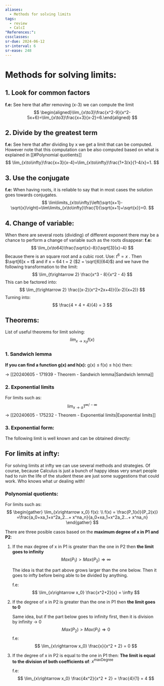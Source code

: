 ```yaml
---
aliases:
  - Methods for solving limits
tags:
  - review
  - CalcI
"References:": 
cssclasses:
sr-due: 2024-06-12
sr-interval: 6
sr-ease: 248
---
```

# Methods for solving limits:

## 1. **Look for common factors**
**f.e:** See here that after removing (x-3) we can compute the limit
$$
\begin{aligned}\lim_{x\to3}\frac{x^2-9}{x^2-5x+6}=\lim_{x\to3}\frac{x+3}{x-2}=6.\end{aligned}
$$

## 2. **Divide by the greatest term**
**f.e:** See here that after dividing by x we get a limit that can be computed. However note that this computation can be also computed based on what is explained in [[#Polynomial quotients]]  
$$
\lim_{x\to\infty}\frac{x+3}{x-4}=\lim_{x\to\infty}\frac{1+3/x}{1-4/x}=1.
$$

## 3. **Use the conjugate**
**f.e:** When having roots, it is reliable to say that in most cases the solution goes towards conjugates. 
$$
\lim\limits_{x\to\infty}\left(\sqrt{x+1}-\sqrt{x}\right)=\lim\limits_{x\to\infty}\frac{1}{\sqrt{x+1}+\sqrt{x}}=0.
$$
## 4. Change of variable: 
When there are several roots (dividing) of different exponent there may be a chance to perform a change of variable such as the roots disappear: 
**f.e:**
	$$
	\lim_{x\to64}\frac{\sqrt{x}-8}{\sqrt[3]{x}-4}
	$$
	Because there is an square root and a cubic root. Use: $t^6 = x$ . Then $\sqrt[6]x = t$ and if x = 64   t = 2 ($2 = \sqrt[6]{64}$) and we have the following transformation to the limit: 
	$$
	\lim_{t\rightarrow 2} \frac{x^3 - 8}{x^2 - 4}
	$$
	This can be factored into: 
	$$
	\lim_{t\rightarrow 2} \frac{(x-2)(x^2+2x+4)}{(x-2)(x+2)}
	$$
	Turning into: 
	$$
	\frac{4 + 4 + 4}{4} = 3
	$$


## Theorems: 
List of useful theorems for limit solving: 
$$
lim_{x\rightarrow x_0} f(x)
$$
### 1. Sandwich lemma
**If you can find a function g(x) and h(x):** g(x) ≤ f(x) ≤ h(x) then:
   
→ [[20240605 - 171939 - Theorem - Sandwich lemma|Sandwich lemma]]
  
### 2. Exponential limits
For limits such as:
$$\lim_{x\rightarrow \alpha} 1^{\infty /-\infty}$$
→ [[20240605 - 175232 - Theorem - Exponential limits|Exponential limits]] 

### 3. Exponential form: 
The following limit is well known and can be obtained directly: 


## For limits at infty:

For solving limits at infty we can use several methods and strategies. Of course, because Calculus is just a bunch of happy ideas very smart people had to ruin the life of the student these are just some suggestions that could work. Who knows what ur dealing with!

### Polynomial quotients:
For limits such as: 
$$
\begin{gather}
\lim_{x\rightarrow x_0} f(x): \\ f(x) = \frac{P_1(x)}{P_2(x)} =\frac{a_0+xa_1+x^2a_2...+ x^na_n}{a_0+xa_1+x^2a_2...+ x^na_n}
\end{gather}
$$

There are three posible casos based on the **maximum degree of x in P1 and P2**: 

1. If the max degree of x in P1 is greater than the one in P2 then **the limit goes to infinity**
   $$
   Max(P_1) > Max(P_2) \Rightarrow \infty
   $$
   
   The idea is that the part above grows larger than the one below. Then it goes to infty before being able to be divided by anything. 
   
   f.e: 
	   $$
	   \lim_{x\rightarrow x_0} \frac{x^2+2}{x} = \infty
	   $$

2. If the degree of x in P2 is greater than the one in P1 then **the limit goes to 0**
   
   Same idea, but if the part below goes to infinity first, then it is division by infinity → 0 
   $$
   Max(P_2) > Max(P_1) \Rightarrow 0
   $$
   f.e: 
   $$
	   \lim_{x\rightarrow x_0} \frac{x}{x^2 + 2} = 0
	$$

3. If the degree of x in P2 is equal to the one in P1 then:
   **The limit is equal to the division of both coefficients of**: $x^{\text{maxDegree}}$
   
   f.e: 
	   $$
	   \lim_{x\rightarrow x_0} \frac{4x^2}{x^2 + 2} = \frac{4}{1} = 4
	   $$
	   
	   
